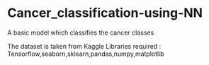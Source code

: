 # Cancer_classification-using-NN
A basic model which classifies the cancer classes

The dataset is taken from Kaggle
Libraries required : Tensorflow,seaborn,sklearn,pandas,numpy,matplotlib
